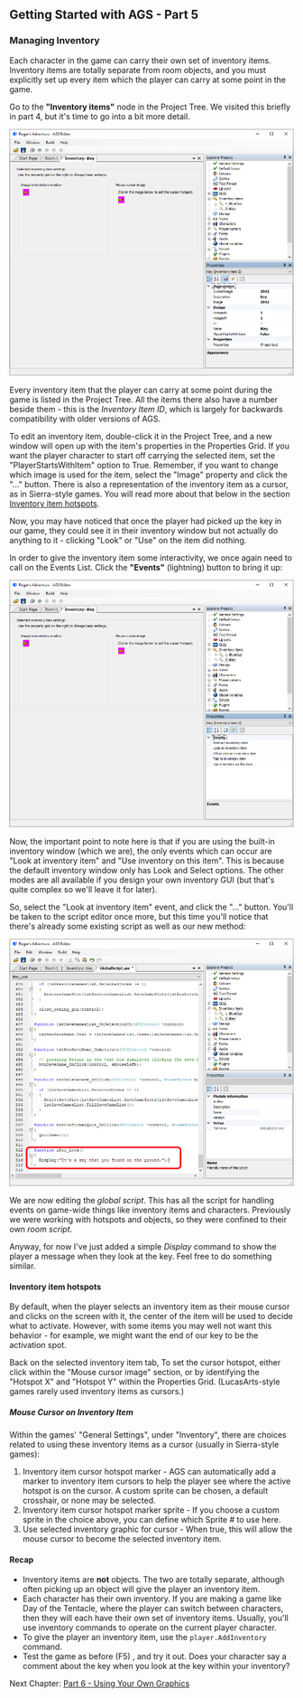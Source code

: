 ## Getting Started with AGS - Part 5

### Managing Inventory

Each character in the game can carry their own set of inventory items.
Inventory items are totally separate from room objects, and you must
explicitly set up every item which the player can carry at some point in
the game.

Go to the **"Inventory items"** node in the Project Tree. We visited this
briefly in part 4, but it's time to go into a bit more detail.

![The inventory editor, another look](images/acintro5_01.png)

Every inventory item that the player can carry at some point during the
game is listed in the Project Tree. All the items there also have a
number beside them - this is the _Inventory Item ID_, which is largely for
backwards compatibility with older versions of AGS.

To edit an inventory item, double-click it in the Project Tree, and a
new window will open up with the item's properties in the Properties Grid.
If you want the player character to start off carrying the selected
item, set the "PlayerStartsWithItem" option to True. Remember, if you
want to change which image is used for the item, select the "Image"
property and click the "..." button. There is also a representation of the inventory item as a cursor, as in Sierra-style games. You will read more about that below in the section [Inventory item hotspots](acintro5#inventory-item-hotspots).

Now, you may have noticed that once the player had picked up the key in
our game, they could see it in their inventory window but not actually
do anything to it - clicking "Look" or "Use" on the item did nothing.

In order to give the inventory item some interactivity, we once again
need to call on the Events List. Click the **"Events"** (lightning) button
to bring it up:

![The events list... this time for inventory](images/acintro5_02.png)

Now, the important point to note here is that if you are using the
built-in inventory window (which we are), the only events which can
occur are "Look at inventory item" and "Use inventory on this item".
This is because the default inventory window only has Look and Select
options. The other modes are all available if you design your own
inventory GUI (but that's quite complex so we'll leave it for later).

So, select the "Look at inventory item" event, and click the "..."
button. You'll be taken to the script editor once more, but this time
you'll notice that there's already some existing script as well as our
new method:

![Script for looking at the key](images/acintro5_03.png)

We are now editing the *global script*. This has all the script for
handling events on game-wide things like inventory items and characters.
Previously we were working with hotspots and objects, so they were
confined to their own *room script*.

Anyway, for now I've just added a simple _Display_ command to show the
player a message when they look at the key. Feel free to do something
similar.

#### Inventory item hotspots

By default, when the player selects an inventory item as their mouse
cursor and clicks on the screen with it, the center of the item will be
used to decide what to activate. However, with some items you may well
not want this behavior - for example, we might want the end of our key
to be the activation spot.

Back on the selected inventory item tab, To set the cursor hotspot, either click within the "Mouse cursor image" section, or by identifying the "Hotspot X" and "Hotspot Y" within the Properties Grid. (LucasArts-style games rarely used inventory items as cursors.)

##### Mouse Cursor on Inventory Item

Within the games' "General Settings", under "Inventory", there are choices related to using these inventory items as a cursor (usually in Sierra-style games):

1. Inventory item cursor hotspot marker - AGS can automatically add a marker to inventory item cursors to help the player see where the active hotspot is on the cursor. A custom sprite can be chosen, a default crosshair, or none may be selected.
2. Inventory item cursor hotspot marker sprite - If you choose a custom sprite in the choice above, you can define which Sprite # to use here.
3. Use selected inventory graphic for cursor - When true, this will allow the mouse cursor to become the selected inventory item.

#### Recap

-   Inventory items are **not** objects. The two are totally separate,
    although often picking up an object will give the player an
    inventory item.
-   Each character has their own inventory. If you are making a game
    like Day of the Tentacle, where the player can switch between
    characters, then they will each have their own set of inventory
    items. Usually, you'll use inventory commands to operate on the
    current player character.
-   To give the player an inventory item, use the
    `player.AddInventory` command.
-   Test the game as before (F5) , and try it out. Does your character say a comment about the key when you look at the key within your inventory?

Next Chapter: [Part 6 - Using Your Own Graphics](acintro6)
